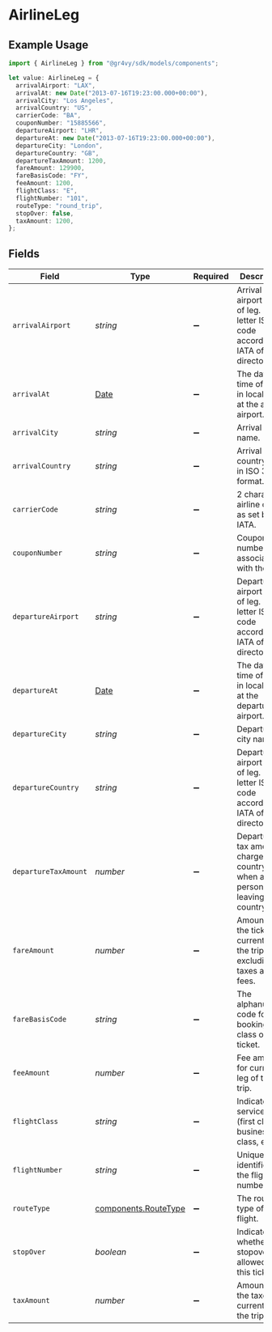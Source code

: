 # AirlineLeg

## Example Usage

```typescript
import { AirlineLeg } from "@gr4vy/sdk/models/components";

let value: AirlineLeg = {
  arrivalAirport: "LAX",
  arrivalAt: new Date("2013-07-16T19:23:00.000+00:00"),
  arrivalCity: "Los Angeles",
  arrivalCountry: "US",
  carrierCode: "BA",
  couponNumber: "15885566",
  departureAirport: "LHR",
  departureAt: new Date("2013-07-16T19:23:00.000+00:00"),
  departureCity: "London",
  departureCountry: "GB",
  departureTaxAmount: 1200,
  fareAmount: 129900,
  fareBasisCode: "FY",
  feeAmount: 1200,
  flightClass: "E",
  flightNumber: "101",
  routeType: "round_trip",
  stopOver: false,
  taxAmount: 1200,
};
```

## Fields

| Field                                                                                         | Type                                                                                          | Required                                                                                      | Description                                                                                   | Example                                                                                       |
| --------------------------------------------------------------------------------------------- | --------------------------------------------------------------------------------------------- | --------------------------------------------------------------------------------------------- | --------------------------------------------------------------------------------------------- | --------------------------------------------------------------------------------------------- |
| `arrivalAirport`                                                                              | *string*                                                                                      | :heavy_minus_sign:                                                                            | Arrival airport code of leg. 3-letter ISO code according to IATA official directory.          | LAX                                                                                           |
| `arrivalAt`                                                                                   | [Date](https://developer.mozilla.org/en-US/docs/Web/JavaScript/Reference/Global_Objects/Date) | :heavy_minus_sign:                                                                            | The date and time of travel in local time at the arrival airport.                             | 2013-07-16T19:23:00.000+00:00                                                                 |
| `arrivalCity`                                                                                 | *string*                                                                                      | :heavy_minus_sign:                                                                            | Arrival city name.                                                                            | Los Angeles                                                                                   |
| `arrivalCountry`                                                                              | *string*                                                                                      | :heavy_minus_sign:                                                                            | Arrival country code in ISO 3166 format.                                                      | US                                                                                            |
| `carrierCode`                                                                                 | *string*                                                                                      | :heavy_minus_sign:                                                                            | 2 character airline code as set by IATA.                                                      | BA                                                                                            |
| `couponNumber`                                                                                | *string*                                                                                      | :heavy_minus_sign:                                                                            | Coupon number associated with the leg.                                                        | 15885566                                                                                      |
| `departureAirport`                                                                            | *string*                                                                                      | :heavy_minus_sign:                                                                            | Departure airport code of leg. 3-letter ISO code according to IATA official directory.        | LHR                                                                                           |
| `departureAt`                                                                                 | [Date](https://developer.mozilla.org/en-US/docs/Web/JavaScript/Reference/Global_Objects/Date) | :heavy_minus_sign:                                                                            | The date and time of travel in local time at the departure airport.                           | 2013-07-16T19:23:00.000+00:00                                                                 |
| `departureCity`                                                                               | *string*                                                                                      | :heavy_minus_sign:                                                                            | Departure city name.                                                                          | London                                                                                        |
| `departureCountry`                                                                            | *string*                                                                                      | :heavy_minus_sign:                                                                            | Departure airport code of leg. 3-letter ISO code according to IATA official directory.        | GB                                                                                            |
| `departureTaxAmount`                                                                          | *number*                                                                                      | :heavy_minus_sign:                                                                            | Departure tax amount charged by a country when a person is leaving the country.               | 1200                                                                                          |
| `fareAmount`                                                                                  | *number*                                                                                      | :heavy_minus_sign:                                                                            | Amount of the ticket, for current leg of the trip, excluding taxes and fees.                  | 129900                                                                                        |
| `fareBasisCode`                                                                               | *string*                                                                                      | :heavy_minus_sign:                                                                            | The alphanumeric code for the booking class of a ticket.                                      | FY                                                                                            |
| `feeAmount`                                                                                   | *number*                                                                                      | :heavy_minus_sign:                                                                            | Fee amount for current leg of the trip.                                                       | 1200                                                                                          |
| `flightClass`                                                                                 | *string*                                                                                      | :heavy_minus_sign:                                                                            | Indicates service class (first class, business class, etc.).                                  | E                                                                                             |
| `flightNumber`                                                                                | *string*                                                                                      | :heavy_minus_sign:                                                                            | Unique identifier of the flight number.                                                       | 101                                                                                           |
| `routeType`                                                                                   | [components.RouteType](../../models/components/routetype.md)                                  | :heavy_minus_sign:                                                                            | The route type of the flight.                                                                 | round_trip                                                                                    |
| `stopOver`                                                                                    | *boolean*                                                                                     | :heavy_minus_sign:                                                                            | Indicates whether a stopover is allowed on this ticket.                                       | false                                                                                         |
| `taxAmount`                                                                                   | *number*                                                                                      | :heavy_minus_sign:                                                                            | Amount of the taxes for current leg of the trip.                                              | 1200                                                                                          |